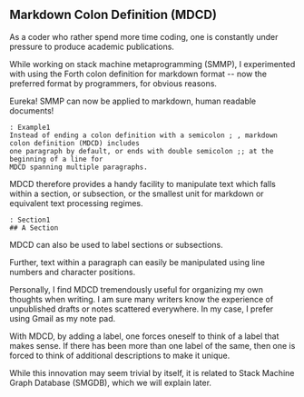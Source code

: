 ## Markdown Colon Definition (MDCD)

As a coder who rather spend more time coding, one is constantly under pressure to produce academic publications.

While working on stack machine metaprogramming (SMMP), I experimented with using the Forth colon definition for markdown format -- now the preferred format by programmers, for obvious reasons.

Eureka! SMMP can now be applied to markdown, human readable documents!

```
: Example1
Instead of ending a colon definition with a semicolon ; , markdown colon definition (MDCD) includes
one paragraph by default, or ends with double semicolon ;; at the beginning of a line for 
MDCD spanning multiple paragraphs.
```

MDCD therefore provides a handy facility to manipulate text which falls within a section, or subsection, or the smallest unit for markdown or equivalent text processing regimes.

```
: Section1
## A Section
```

MDCD can also be used to label sections or subsections.

Further, text within a paragraph can easily be manipulated using line numbers and character positions.

Personally, I find MDCD tremendously useful for organizing my own thoughts when writing. I am sure many writers know the experience of unpublished drafts or notes scattered everywhere. In my case, I prefer using Gmail as my note pad. 

With MDCD, by adding a label, one forces oneself to think of a label that makes sense. If there has been more than one label of the same, then one is forced to think of additional descriptions to make it unique.

While this innovation may seem trivial by itself, it is related to Stack Machine Graph Database (SMGDB), which we will explain later.


